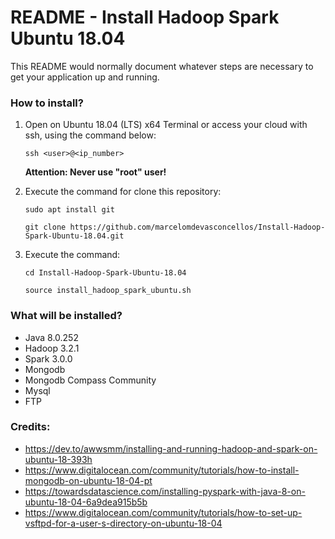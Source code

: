 # README - Install Hadoop Spark Ubuntu 18.04 #

This README would normally document whatever steps are necessary to get your application up and running.


### How to install? ###

1. Open on Ubuntu 18.04 (LTS) x64 Terminal or access your cloud with ssh, using the command below:

	`ssh <user>@<ip_number>`

	**Attention: Never use "root" user!**

2. Execute the command for clone this repository:

	`sudo apt install git`

	`git clone https://github.com/marcelomdevasconcellos/Install-Hadoop-Spark-Ubuntu-18.04.git`

3. Execute the command:

	`cd Install-Hadoop-Spark-Ubuntu-18.04`
	
	`source install_hadoop_spark_ubuntu.sh`


### What will be installed? ###

* Java 8.0.252
* Hadoop 3.2.1
* Spark 3.0.0
* Mongodb
* Mongodb Compass Community
* Mysql
* FTP


### Credits: ###

* https://dev.to/awwsmm/installing-and-running-hadoop-and-spark-on-ubuntu-18-393h
* https://www.digitalocean.com/community/tutorials/how-to-install-mongodb-on-ubuntu-18-04-pt
* https://towardsdatascience.com/installing-pyspark-with-java-8-on-ubuntu-18-04-6a9dea915b5b
* https://www.digitalocean.com/community/tutorials/how-to-set-up-vsftpd-for-a-user-s-directory-on-ubuntu-18-04
